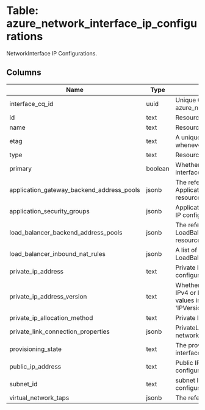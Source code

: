 
# Table: azure_network_interface_ip_configurations
NetworkInterface IP Configurations. 
## Columns
| Name        | Type           | Description  |
| ------------- | ------------- | -----  |
|interface_cq_id|uuid|Unique CloudQuery ID of azure_network_interface table (FK)|
|id|text|Resource Id|
|name|text|Resource name|
|etag|text|A unique read-only string that changes whenever the resource is updated.|
|type|text|Resource type|
|primary|boolean|Whether this is a primary network interface on a virtual machine.|
|application_gateway_backend_address_pools|jsonb|The reference to ApplicationGatewayBackendAddressPool resource.|
|application_security_groups|jsonb|Application security groups in which the IP configuration is included.|
|load_balancer_backend_address_pools|jsonb|The reference to LoadBalancerBackendAddressPool resource.|
|load_balancer_inbound_nat_rules|jsonb|A list of references of LoadBalancerInboundNatRules.|
|private_ip_address|text|Private IP address of the IP configuration.|
|private_ip_address_version|text|Whether the specific IP configuration is IPv4 or IPv6. Default is IPv4. Possible values include: 'IPVersionIPv4', 'IPVersionIPv6|
|private_ip_allocation_method|text|Private IP address allocation method.|
|private_link_connection_properties|jsonb|PrivateLinkConnection properties for the network interface.|
|provisioning_state|text|The provisioning state of the network interface IP configuration.|
|public_ip_address|text|Public IP address bound to the IP configuration.|
|subnet_id|text|subnet ID of network interface ip configuration|
|virtual_network_taps|jsonb|The reference to Virtual Network Taps.|
